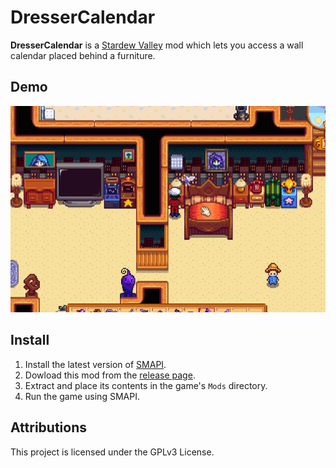 # DresserCalendar

**DresserCalendar** is a [Stardew Valley](https://stardewvalley.net) mod which lets you access a wall calendar placed
behind a furniture.

## Demo
![A player is able to interact with a calendar placed behind a furniture](demo/demo.gif)

## Install
1. Install the latest version of [SMAPI](https://smapi.io).
2. Dowload this mod from the [release page](https://github.com/tastytypist/dresser-calendar/releases).
3. Extract and place its contents in the game's `Mods` directory.
4. Run the game using SMAPI.

## Attributions
This project is licensed under the GPLv3 License.
